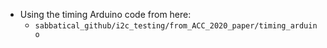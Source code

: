 - Using the timing Arduino code from here:
    - `sabbatical_github/i2c_testing/from_ACC_2020_paper/timing_arduino`
